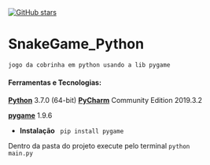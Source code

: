 
<a href="https://github.com/RenanSN/Mobile_JoKenPo/">
  <img alt="GitHub stars" src="https://img.shields.io/badge/PYTHON-v3.7-blue?style=for-the-badge">
 </a>

# SnakeGame_Python
```markdown
jogo da cobrinha em python usando a lib pygame
```

#### Ferramentas e Tecnologias: <br>
[**Python**](https://www.python.org/downloads/windows/) 3.7.0 (64-bit)
[**PyCharm**](https://www.jetbrains.com/pycharm/download/other.html) Community Edition 2019.3.2

[**pygame**](https://www.pygame.org/news) 1.9.6
- **Instalação** <code> pip install pygame </code>

Dentro da pasta do projeto execute pelo terminal <code>python main.py</code>

